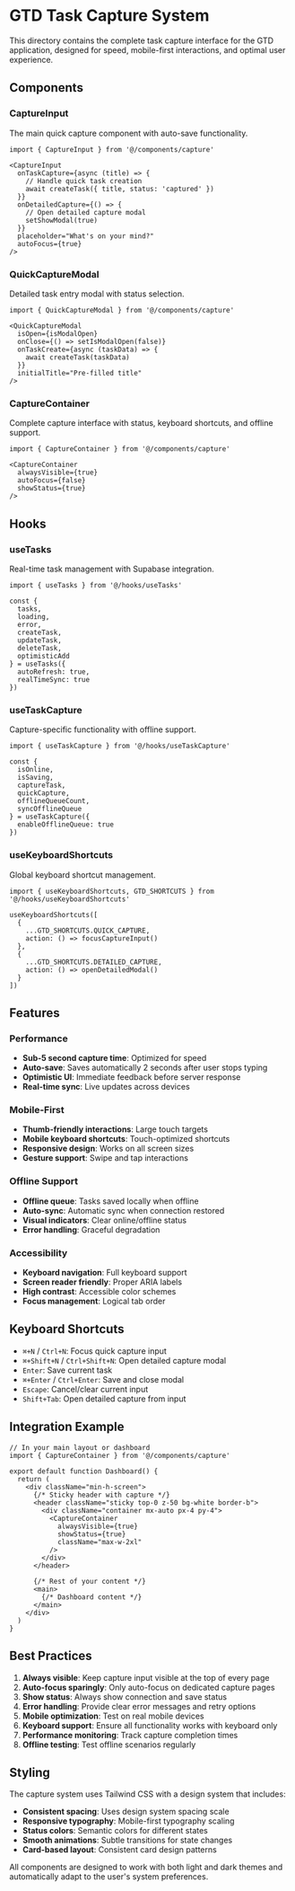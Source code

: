 # GTD Task Capture System

This directory contains the complete task capture interface for the GTD application, designed for speed, mobile-first interactions, and optimal user experience.

## Components

### CaptureInput
The main quick capture component with auto-save functionality.

```tsx
import { CaptureInput } from '@/components/capture'

<CaptureInput
  onTaskCapture={async (title) => {
    // Handle quick task creation
    await createTask({ title, status: 'captured' })
  }}
  onDetailedCapture={() => {
    // Open detailed capture modal
    setShowModal(true)
  }}
  placeholder="What's on your mind?"
  autoFocus={true}
/>
```

### QuickCaptureModal
Detailed task entry modal with status selection.

```tsx
import { QuickCaptureModal } from '@/components/capture'

<QuickCaptureModal
  isOpen={isModalOpen}
  onClose={() => setIsModalOpen(false)}
  onTaskCreate={async (taskData) => {
    await createTask(taskData)
  }}
  initialTitle="Pre-filled title"
/>
```

### CaptureContainer
Complete capture interface with status, keyboard shortcuts, and offline support.

```tsx
import { CaptureContainer } from '@/components/capture'

<CaptureContainer
  alwaysVisible={true}
  autoFocus={false}
  showStatus={true}
/>
```

## Hooks

### useTasks
Real-time task management with Supabase integration.

```tsx
import { useTasks } from '@/hooks/useTasks'

const {
  tasks,
  loading,
  error,
  createTask,
  updateTask,
  deleteTask,
  optimisticAdd
} = useTasks({
  autoRefresh: true,
  realTimeSync: true
})
```

### useTaskCapture
Capture-specific functionality with offline support.

```tsx
import { useTaskCapture } from '@/hooks/useTaskCapture'

const {
  isOnline,
  isSaving,
  captureTask,
  quickCapture,
  offlineQueueCount,
  syncOfflineQueue
} = useTaskCapture({
  enableOfflineQueue: true
})
```

### useKeyboardShortcuts
Global keyboard shortcut management.

```tsx
import { useKeyboardShortcuts, GTD_SHORTCUTS } from '@/hooks/useKeyboardShortcuts'

useKeyboardShortcuts([
  {
    ...GTD_SHORTCUTS.QUICK_CAPTURE,
    action: () => focusCaptureInput()
  },
  {
    ...GTD_SHORTCUTS.DETAILED_CAPTURE,
    action: () => openDetailedModal()
  }
])
```

## Features

### Performance
- **Sub-5 second capture time**: Optimized for speed
- **Auto-save**: Saves automatically 2 seconds after user stops typing
- **Optimistic UI**: Immediate feedback before server response
- **Real-time sync**: Live updates across devices

### Mobile-First
- **Thumb-friendly interactions**: Large touch targets
- **Mobile keyboard shortcuts**: Touch-optimized shortcuts
- **Responsive design**: Works on all screen sizes
- **Gesture support**: Swipe and tap interactions

### Offline Support
- **Offline queue**: Tasks saved locally when offline
- **Auto-sync**: Automatic sync when connection restored
- **Visual indicators**: Clear online/offline status
- **Error handling**: Graceful degradation

### Accessibility
- **Keyboard navigation**: Full keyboard support
- **Screen reader friendly**: Proper ARIA labels
- **High contrast**: Accessible color schemes
- **Focus management**: Logical tab order

## Keyboard Shortcuts

- `⌘+N` / `Ctrl+N`: Focus quick capture input
- `⌘+Shift+N` / `Ctrl+Shift+N`: Open detailed capture modal
- `Enter`: Save current task
- `⌘+Enter` / `Ctrl+Enter`: Save and close modal
- `Escape`: Cancel/clear current input
- `Shift+Tab`: Open detailed capture from input

## Integration Example

```tsx
// In your main layout or dashboard
import { CaptureContainer } from '@/components/capture'

export default function Dashboard() {
  return (
    <div className="min-h-screen">
      {/* Sticky header with capture */}
      <header className="sticky top-0 z-50 bg-white border-b">
        <div className="container mx-auto px-4 py-4">
          <CaptureContainer
            alwaysVisible={true}
            showStatus={true}
            className="max-w-2xl"
          />
        </div>
      </header>

      {/* Rest of your content */}
      <main>
        {/* Dashboard content */}
      </main>
    </div>
  )
}
```

## Best Practices

1. **Always visible**: Keep capture input visible at the top of every page
2. **Auto-focus sparingly**: Only auto-focus on dedicated capture pages
3. **Show status**: Always show connection and save status
4. **Error handling**: Provide clear error messages and retry options
5. **Mobile optimization**: Test on real mobile devices
6. **Keyboard support**: Ensure all functionality works with keyboard only
7. **Performance monitoring**: Track capture completion times
8. **Offline testing**: Test offline scenarios regularly

## Styling

The capture system uses Tailwind CSS with a design system that includes:

- **Consistent spacing**: Uses design system spacing scale
- **Responsive typography**: Mobile-first typography scaling
- **Status colors**: Semantic colors for different states
- **Smooth animations**: Subtle transitions for state changes
- **Card-based layout**: Consistent card design patterns

All components are designed to work with both light and dark themes and automatically adapt to the user's system preferences.
